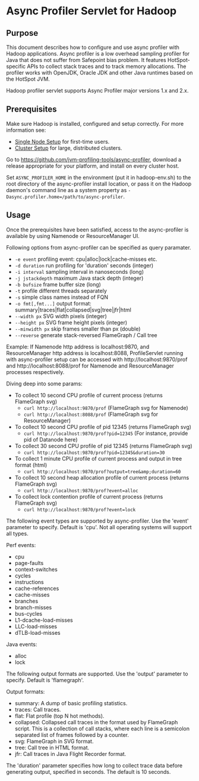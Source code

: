 <!---
  Licensed under the Apache License, Version 2.0 (the "License");
  you may not use this file except in compliance with the License.
  You may obtain a copy of the License at

   http://www.apache.org/licenses/LICENSE-2.0

  Unless required by applicable law or agreed to in writing, software
  distributed under the License is distributed on an "AS IS" BASIS,
  WITHOUT WARRANTIES OR CONDITIONS OF ANY KIND, either express or implied.
  See the License for the specific language governing permissions and
  limitations under the License. See accompanying LICENSE file.
-->

Async Profiler Servlet for Hadoop
========================================

<!-- MACRO{toc|fromDepth=0|toDepth=3} -->

Purpose
-------

This document describes how to configure and use async profiler
with Hadoop applications.
Async profiler is a low overhead sampling profiler for Java that
does not suffer from Safepoint bias problem. It features
HotSpot-specific APIs to collect stack traces and to track memory
allocations. The profiler works with OpenJDK, Oracle JDK and other
Java runtimes based on the HotSpot JVM.

Hadoop profiler servlet supports Async Profiler major versions
1.x and 2.x.

Prerequisites
-------------

Make sure Hadoop is installed, configured and setup correctly.
For more information see:

* [Single Node Setup](./SingleCluster.html) for first-time users.
* [Cluster Setup](./ClusterSetup.html) for large, distributed clusters.

Go to https://github.com/jvm-profiling-tools/async-profiler,
download a release appropriate for your platform, and install
on every cluster host.

Set `ASYNC_PROFILER_HOME` in the environment (put it in hadoop-env.sh)
to the root directory of the async-profiler install location, or pass
it on the Hadoop daemon's command line as a system property as
`-Dasync.profiler.home=/path/to/async-profiler`.


Usage
--------

Once the prerequisites have been satisfied, access to the async-profiler
is available by using Namenode or ResourceManager UI.

Following options from async-profiler can be specified as query paramater.
*  `-e event`          profiling event: cpu|alloc|lock|cache-misses etc.
*  `-d duration`       run profiling for 'duration' seconds (integer)
*  `-i interval`       sampling interval in nanoseconds (long)
*  `-j jstackdepth`    maximum Java stack depth (integer)
*  `-b bufsize`        frame buffer size (long)
*  `-t`                profile different threads separately
*  `-s`                simple class names instead of FQN
*  `-o fmt[,fmt...]`   output format: summary|traces|flat|collapsed|svg|tree|jfr|html
*  `--width px`        SVG width pixels (integer)
*  `--height px`       SVG frame height pixels (integer)
*  `--minwidth px`     skip frames smaller than px (double)
*  `--reverse`         generate stack-reversed FlameGraph / Call tree


Example:
If Namenode http address is localhost:9870, and ResourceManager http
address is localhost:8088, ProfileServlet running with async-profiler
setup can be accessed with http://localhost:9870/prof and
http://localhost:8088/prof for Namenode and ResourceManager processes
respectively.

Diving deep into some params:

* To collect 10 second CPU profile of current process
  (returns FlameGraph svg)
  * `curl http://localhost:9870/prof` (FlameGraph svg for Namenode)
  * `curl http://localhost:8088/prof` (FlameGraph svg for ResourceManager)
* To collect 10 second CPU profile of pid 12345 (returns FlameGraph svg)
  * `curl http://localhost:9870/prof?pid=12345` (For instance, provide
   pid of Datanode here)
* To collect 30 second CPU profile of pid 12345 (returns FlameGraph svg)
  * `curl http://localhost:9870/prof?pid=12345&duration=30`
* To collect 1 minute CPU profile of current process and output in tree
  format (html)
  * `curl http://localhost:9870/prof?output=tree&amp;duration=60`
* To collect 10 second heap allocation profile of current process
  (returns FlameGraph svg)
  * `curl http://localhost:9870/prof?event=alloc`
* To collect lock contention profile of current process
  (returns FlameGraph svg)
  * `curl http://localhost:9870/prof?event=lock`


The following event types are supported by async-profiler.
Use the 'event' parameter to specify. Default is 'cpu'.
Not all operating systems will support all types.

Perf events:

* cpu
* page-faults
* context-switches
* cycles
* instructions
* cache-references
* cache-misses
* branches
* branch-misses
* bus-cycles
* L1-dcache-load-misses
* LLC-load-misses
* dTLB-load-misses

Java events:

* alloc
* lock

The following output formats are supported.
Use the 'output' parameter to specify. Default is 'flamegraph'.

Output formats:

* summary: A dump of basic profiling statistics.
* traces: Call traces.
* flat: Flat profile (top N hot methods).
* collapsed: Collapsed call traces in the format used by FlameGraph
  script. This is a collection of call stacks, where each line is a
  semicolon separated list of frames followed by a counter.
* svg: FlameGraph in SVG format.
* tree: Call tree in HTML format.
* jfr: Call traces in Java Flight Recorder format.

The 'duration' parameter specifies how long to collect trace data
before generating output, specified in seconds. The default is 10 seconds.

